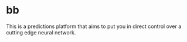 # bb
This is a predictions platform that aims to put you in direct control over a cutting edge neural network.
